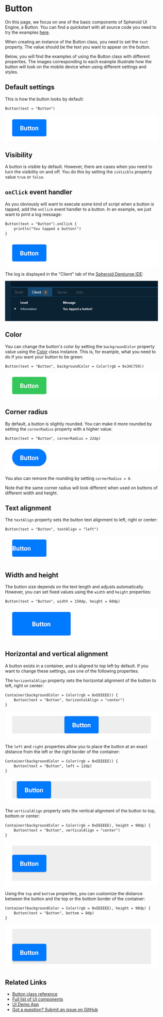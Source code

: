 # Button

On this page, we focus on one of the basic components of Spheroid UI Engine, a Button.
You can find a quickstart with all source code you need to try the examples 
[here](https://github.com/SpheroidUniverse/SpheroidScript/tree/master/examples/UI).

When creating an instance of the Button class, you need to set the `text` property. 
The value should be the text you want to appear on the button.

Below, you will find the examples of using the Button class with different properties.
The images corresponding to each example illustrate how the button will look 
on the mobile device when using different settings and styles.

## Default settings

This is how the button looks by default:

```
Button(text = "Button")
```

![](../images/UI/button/button-default.png)

## Visibility

A button is visible by default. However, there are 
cases when you need to turn the visibility on and off. You do this by setting the `isVisible`
property value `true` or `false`.

## `onClick` event handler

As you obviously will want to execute some kind of script when a button is tapped,
add the `onClick` event handler to a button. In an example, we just want to
print a log message: 

```
Button(text = "Button").onClick { 
    println("You tapped a button!")
}
```
![](../images/ui/button/button-onclick-1.png)

The log is displayed in the "Client" tab of the 
[Spheroid Demiurge IDE](https://demiurge.spheroiduniverse.io/ide):

![](../images/ui/button/button-onclick-2.png)


## Color

You can change the button's color by setting the `backgroundColor` property 
value using the [Color](../reference/spheroid.client.ui/-color/index.md) class instance.
This is, for example, what you need to do if you want your button to be green:

```
Button(text = "Button", backgroundColor = Color(rgb = 0x34C759))
```

![](../images/ui/button/button-color.png)

## Corner radius

By default, a button is slightly rounded. You can make it more rounded by setting the
`cornerRadius` property with a higher value:

```
Button(text = "Button", cornerRadius = 22dp)
```

![](../images/ui/button/button-corner-radius.png)

You also can remove the rounding by setting `cornerRadius = 0`.

Note that the same corner radius will look different when used on buttons 
of different width and height.

## Text alignment

The `textAlign` property sets the button text alignment to left, right or center:

```
Button(text = "Button", textAlign = "left")
```

![](../images/ui/button/button-text-alignment.png)

## Width and height

The button size depends on the text length and adjusts automatically.
However, you can set fixed values using the `width` and `height` properties:

```
Button(text = "Button", width = 150dp, height = 60dp)
```

![](../images/ui/button/button-width-height.png)


## Horizontal and vertical alignment

A button exists in a container, and is aligned to top left by default.
If you want to change these settings, use one of the following properties. 

The `horizontalAlign` property sets the horizontal alignment of the button
to left, right or center:

```
Container(backgroundColor = Color(rgb = 0xEEEEEE)) {
    Button(text = "Button", horizontalAlign = "center")
}
```

![](../images/ui/button/button-horizontal-alignment.png)

The `left` and `right` properties allow you to place the button 
at an exact distance from the left or the right border of the container:

```
Container(backgroundColor = Color(rgb = 0xEEEEEE)) {
    Button(text = "Button", left = 12dp)
}
```

![](../images/ui/button/button-left.png)

The `verticalAlign` property sets the vertical alignment of the button
to top, bottom or center:

```
Container(backgroundColor = Color(rgb = 0xEEEEEE), height = 90dp) {
    Button(text = "Button", verticalAlign = "center")
}
```

![](../images/ui/button/button-vertical-alignment.png)

Using the `top` and `bottom` properties, you can customize 
the distance between the button and the top or the bottom border of the container:

```
Container(backgroundColor = Color(rgb = 0xEEEEEE), height = 90dp) {
    Button(text = "Button", bottom = 8dp)
}
```

![](../images/ui/button/button-bottom.png)

## Related Links

- [Button class reference](../reference/spheroid.client.ui/-button/index.md)
- [Full list of UI components](index.md)
- [UI Demo App](https://github.com/SpheroidUniverse/SpheroidScript/tree/master/examples/UI)
- [Got a question? Submit an issue on GitHub](../submit-an-issue.md)